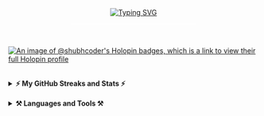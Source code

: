 <div align="center">
  <a href="https://git.io/typing-svg"><img src="https://readme-typing-svg.demolab.com?font=JetBrains+Mono&size=30&weight=600&color=2789B3&pause=2000&center=true&width=700&height=48&lines=Hi,+There!+👋;+I'm+ShubhCoder;A+passionate+developer+from+India" alt="Typing SVG" /></a>
  <hr width="50%" style="border-radius:4px;background-color:#fff" align="center" noshade />
  <!-- <img height=300 src="https://github.com/Shubhcoder/Shubhcoder/blob/main/readme-avatar.png" alt="Readme Avatar" /> -->
</div>

<br />

<!--<div align="center" width="100%">

  [![Follow ShubhCoder's Twitter profile](https://img.shields.io/badge/Twitter-1DA1F2?style=for-the-badge&logo=twitter&logoColor=white)](https://twitter.com/shubhcoder)
  <span>&nbsp;</span>
  [![Follow ShubhCoder's LinkedIn profile](https://img.shields.io/badge/LinkedIn-0077B5?style=for-the-badge&logo=linkedin&logoColor=white)](https://www.linkedin.com/in/shubhcoder)
  <span>&nbsp;</span>
  [![Follow Shubhcoder's blog](https://img.shields.io/badge/Blogger-FF5722?style=for-the-badge&logo=blogger&logoColor=white)](https://shubhcoder.blogspot.com/)

</div>-->

[![An image of @shubhcoder's Holopin badges, which is a link to view their full Holopin profile](https://holopin.me/shubhcoder)](https://holopin.io/@shubhcoder)

<br />

<details>
  <summary><b>⚡ My GitHub Streaks and Stats ⚡</b></summary>
  <p align="center">  
    <img width=475 src="https://streak-stats.demolab.com?user=shubhcoder&theme=react&border_radius=5&date_format=j%20M%5B%20Y%5D" alt="ShubhCoder's GitHub Streak"/>
    <img width=450 src="https://github-readme-stats.vercel.app/api?username=shubhcoder&show_icons=true&count_private=true&rank_icon=github&theme=react&locale=en" alt="ShubhCoder's GitHub Stats" />
  </p>
</details>

<br />

<details>
  <summary><b>⚒️ Languages and Tools ⚒️</b></summary>
  <br />
  <p align="center">
    <img src="https://skillicons.dev/icons?i=html,css,js,typescript,react,express,git,github,neovim,tailwind" />
  </p>
</details>
